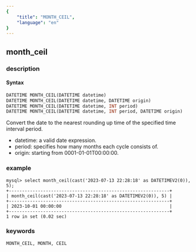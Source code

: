 ```yaml
---
{
    "title": "MONTH_CEIL",
    "language": "en"
}
---
```


## month_ceil
### description
#### Syntax

```sql
DATETIME MONTH_CEIL(DATETIME datetime)
DATETIME MONTH_CEIL(DATETIME datetime, DATETIME origin)
DATETIME MONTH_CEIL(DATETIME datetime, INT period)
DATETIME MONTH_CEIL(DATETIME datetime, INT period, DATETIME origin)
```

Convert the date to the nearest rounding up time of the specified time interval period.

- datetime: a valid date expression.
- period: specifies how many months each cycle consists of.
- origin: starting from 0001-01-01T00:00:00.

### example

```
mysql> select month_ceil(cast('2023-07-13 22:28:18' as DATETIMEV2(0)), 5);
+-------------------------------------------------------------+
| month_ceil(cast('2023-07-13 22:28:18' as DATETIMEV2(0)), 5) |
+-------------------------------------------------------------+
| 2023-10-01 00:00:00                                         |
+-------------------------------------------------------------+
1 row in set (0.02 sec)
```

### keywords

    MONTH_CEIL, MONTH, CEIL
